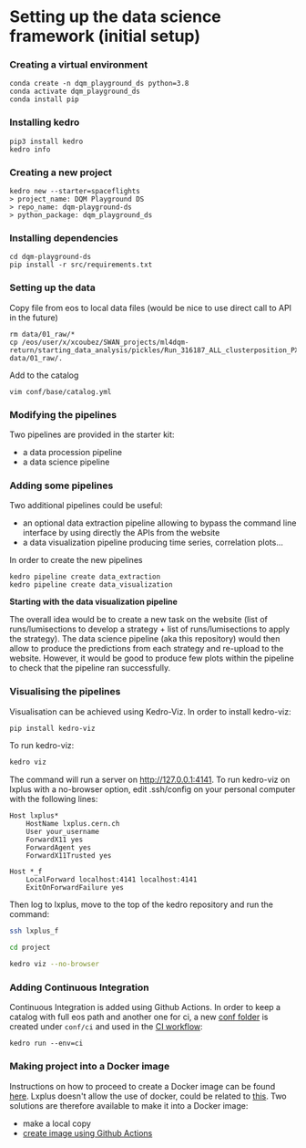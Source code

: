 # Setting up the data science framework (initial setup)

### Creating a virtual environment

```
conda create -n dqm_playground_ds python=3.8
conda activate dqm_playground_ds
conda install pip
```

### Installing kedro

```
pip3 install kedro
kedro info
```

### Creating a new project

```
kedro new --starter=spaceflights
> project_name: DQM Playground DS
> repo_name: dqm-playground-ds
> python_package: dqm_playground_ds
```

### Installing dependencies

```
cd dqm-playground-ds
pip install -r src/requirements.txt
```

### Setting up the data

Copy file from eos to local data files (would be nice to use direct call to API in the future)

```
rm data/01_raw/*
cp /eos/user/x/xcoubez/SWAN_projects/ml4dqm-return/starting_data_analysis/pickles/Run_316187_ALL_clusterposition_PXLayer_* data/01_raw/.
```

Add to the catalog
```
vim conf/base/catalog.yml
```

### Modifying the pipelines

Two pipelines are provided in the starter kit:
- a data procession pipeline
- a data science pipeline

### Adding some pipelines

Two additional pipelines could be useful:
- an optional data extraction pipeline allowing to bypass the command line interface by using directly the APIs from the website
- a data visualization pipeline producing time series, correlation plots...

In order to create the new pipelines
```
kedro pipeline create data_extraction
kedro pipeline create data_visualization
```

__Starting with the data visualization pipeline__

The overall idea would be to create a new task on the website (list of runs/lumisections to develop a strategy + list of runs/lumisections to apply the strategy). The data science pipeline (aka this repository) would then allow to produce the predictions from each strategy and re-upload to the website. However, it would be good to produce few plots within the pipeline to check that the pipeline ran successfully.

### Visualising the pipelines

Visualisation can be achieved using Kedro-Viz. In order to install kedro-viz:
```bash
pip install kedro-viz
```

To run kedro-viz:
```bash
kedro viz
```

The command will run a server on http://127.0.0.1:4141. To run kedro-viz on lxplus with a no-browser option, edit .ssh/config on your personal computer with the following lines:
```
Host lxplus*
    HostName lxplus.cern.ch
    User your_username
    ForwardX11 yes
    ForwardAgent yes
    ForwardX11Trusted yes

Host *_f
    LocalForward localhost:4141 localhost:4141
    ExitOnForwardFailure yes
```

Then log to lxplus, move to the top of the kedro repository and run the command:
```bash
ssh lxplus_f

cd project

kedro viz --no-browser
```

### Adding Continuous Integration

Continuous Integration is added using Github Actions. In order to keep a catalog with full eos path and another one for ci, a new [conf folder](https://kedro.readthedocs.io/en/stable/kedro_project_setup/configuration.html#additional-configuration-environments) is created under ```conf/ci``` and used in the [CI workflow](https://github.com/XavierAtCERN/dqm-playground-ds/actions/workflows/kedro.yml):
```
kedro run --env=ci
```

### Making project into a Docker image

Instructions on how to proceed to create a Docker image can be found [here](https://github.com/kedro-org/kedro-plugins/tree/main/kedro-docker). Lxplus doesn't allow the use of docker, could be related to [this](https://www.reddit.com/r/docker/comments/7y2yp2/why_is_singularity_used_as_opposed_to_docker_in/). Two solutions are therefore available to make it into a Docker image:
- make a local copy
- [create image using Github Actions](https://event-driven.io/en/how_to_buid_and_push_docker_image_with_github_actions/)
